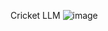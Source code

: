 Cricket LLM 
![image](https://github.com/user-attachments/assets/0985308d-3459-48f1-b14f-719769ed0b56)
